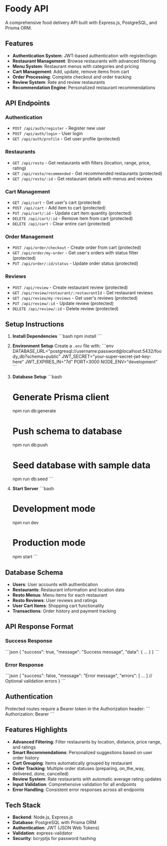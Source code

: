 # Foody API

A comprehensive food delivery API built with Express.js, PostgreSQL, and Prisma ORM.

## Features

- **Authentication System**: JWT-based authentication with register/login
- **Restaurant Management**: Browse restaurants with advanced filtering
- **Menu System**: Restaurant menus with categories and pricing
- **Cart Management**: Add, update, remove items from cart
- **Order Processing**: Complete checkout and order tracking
- **Review System**: Rate and review restaurants
- **Recommendation Engine**: Personalized restaurant recommendations

## API Endpoints

### Authentication
- `POST /api/auth/register` - Register new user
- `POST /api/auth/login` - User login
- `GET /api/auth/profile` - Get user profile (protected)

### Restaurants
- `GET /api/resto` - Get restaurants with filters (location, range, price, rating)
- `GET /api/resto/recommended` - Get recommended restaurants (protected)
- `GET /api/resto/:id` - Get restaurant details with menus and reviews

### Cart Management
- `GET /api/cart` - Get user's cart (protected)
- `POST /api/cart` - Add item to cart (protected)
- `PUT /api/cart/:id` - Update cart item quantity (protected)
- `DELETE /api/cart/:id` - Remove item from cart (protected)
- `DELETE /api/cart` - Clear entire cart (protected)

### Order Management
- `POST /api/order/checkout` - Create order from cart (protected)
- `GET /api/order/my-order` - Get user's orders with status filter (protected)
- `PUT /api/order/:id/status` - Update order status (protected)

### Reviews
- `POST /api/review` - Create restaurant review (protected)
- `GET /api/review/restaurant/:restaurantId` - Get restaurant reviews
- `GET /api/review/my-reviews` - Get user's reviews (protected)
- `PUT /api/review/:id` - Update review (protected)
- `DELETE /api/review/:id` - Delete review (protected)

## Setup Instructions

1. **Install Dependencies**
   \`\`\`bash
   npm install
   \`\`\`

2. **Environment Setup**
   Create a `.env` file with:
   \`\`\`env
   DATABASE_URL="postgresql://username:password@localhost:5432/foody_db?schema=public"
   JWT_SECRET="your-super-secret-jwt-key-here"
   JWT_EXPIRES_IN="7d"
   PORT=3000
   NODE_ENV="development"
   \`\`\`

3. **Database Setup**
   \`\`\`bash
   # Generate Prisma client
   npm run db:generate
   
   # Push schema to database
   npm run db:push
   
   # Seed database with sample data
   npm run db:seed
   \`\`\`

4. **Start Server**
   \`\`\`bash
   # Development mode
   npm run dev
   
   # Production mode
   npm start
   \`\`\`

## Database Schema

- **Users**: User accounts with authentication
- **Restaurants**: Restaurant information and location data
- **Resto Menus**: Menu items for each restaurant
- **Resto Reviews**: User reviews and ratings
- **User Cart Items**: Shopping cart functionality
- **Transactions**: Order history and payment tracking

## API Response Format

### Success Response
\`\`\`json
{
  "success": true,
  "message": "Success message",
  "data": { ... }
}
\`\`\`

### Error Response
\`\`\`json
{
  "success": false,
  "message": "Error message",
  "errors": [ ... ] // Optional validation errors
}
\`\`\`

## Authentication

Protected routes require a Bearer token in the Authorization header:
\`\`\`
Authorization: Bearer <your-jwt-token>
\`\`\`

## Features Highlights

- **Advanced Filtering**: Filter restaurants by location, distance, price range, and ratings
- **Smart Recommendations**: Personalized suggestions based on user order history
- **Cart Grouping**: Items automatically grouped by restaurant
- **Order Tracking**: Multiple order statuses (preparing, on_the_way, delivered, done, cancelled)
- **Review System**: Rate restaurants with automatic average rating updates
- **Input Validation**: Comprehensive validation for all endpoints
- **Error Handling**: Consistent error responses across all endpoints

## Tech Stack

- **Backend**: Node.js, Express.js
- **Database**: PostgreSQL with Prisma ORM
- **Authentication**: JWT (JSON Web Tokens)
- **Validation**: express-validator
- **Security**: bcryptjs for password hashing
